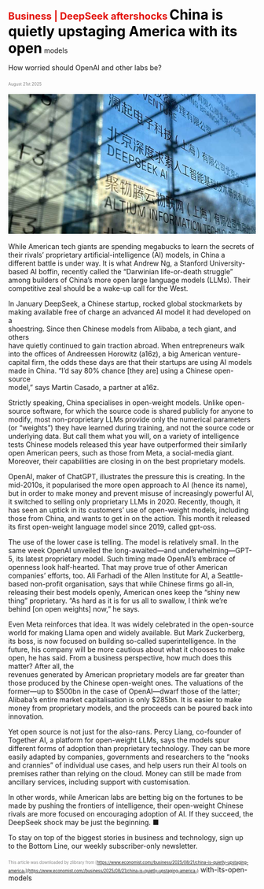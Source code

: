 <span style="color:#E3120B; font-size:14.9pt; font-weight:bold;">Business | DeepSeek aftershocks</span>
<span style="color:#000000; font-size:21.0pt; font-weight:bold;">China is quietly upstaging America with its open</span>
models

How worried should OpenAI and other labs be?

<span style="color:#808080; font-size:6.2pt;">August 21st 2025</span>
  

![](../images/052_China_is_quietly_upstaging_America_with_its_open_models/p0217_img01.jpeg)
  
While American tech giants are spending megabucks to learn the secrets of  
their rivals’ proprietary artificial-intelligence (AI) models, in China a  
different battle is under way. It is what Andrew Ng, a Stanford University-  
based AI boffin, recently called the “Darwinian life-or-death struggle”  
among builders of China’s more open large language models (LLMs). Their  
competitive zeal should be a wake-up call for the West.

In January DeepSeek, a Chinese startup, rocked global stockmarkets by  
making available free of charge an advanced AI model it had developed on a  
shoestring. Since then Chinese models from Alibaba, a tech giant, and others  
have quietly continued to gain traction abroad. When entrepreneurs walk
into the offices of Andreessen Horowitz (a16z), a big American venture-  
capital firm, the odds these days are that their startups are using AI models  
made in China. “I’d say 80% chance [they are] using a Chinese open-source  
model,” says Martin Casado, a partner at a16z.

Strictly speaking, China specialises in open-weight models. Unlike open-  
source software, for which the source code is shared publicly for anyone to  
modify, most non-proprietary LLMs provide only the numerical parameters  
(or “weights”) they have learned during training, and not the source code or  
underlying data. But call them what you will, on a variety of intelligence  
tests Chinese models released this year have outperformed their similarly  
open American peers, such as those from Meta, a social-media giant.  
Moreover, their capabilities are closing in on the best proprietary models.

OpenAI, maker of ChatGPT, illustrates the pressure this is creating. In the  
mid-2010s, it popularised the more open approach to AI (hence its name),  
but in order to make money and prevent misuse of increasingly powerful AI,  
it switched to selling only proprietary LLMs in 2020. Recently, though, it  
has seen an uptick in its customers’ use of open-weight models, including  
those from China, and wants to get in on the action. This month it released  
its first open-weight language model since 2019, called gpt-oss.

The use of the lower case is telling. The model is relatively small. In the  
same week OpenAI unveiled the long-awaited—and underwhelming—GPT-  
5, its latest proprietary model. Such timing made OpenAI’s embrace of  
openness look half-hearted. That may prove true of other American  
companies’ efforts, too. Ali Farhadi of the Allen Institute for AI, a Seattle-  
based non-profit organisation, says that while Chinese firms go all-in,  
releasing their best models openly, American ones keep the “shiny new  
thing” proprietary. “As hard as it is for us all to swallow, I think we’re  
behind [on open weights] now,” he says.

Even Meta reinforces that idea. It was widely celebrated in the open-source  
world for making Llama open and widely available. But Mark Zuckerberg,  
its boss, is now focused on building so-called superintelligence. In the  
future, his company will be more cautious about what it chooses to make  
open, he has said.
From a business perspective, how much does this matter? After all, the  
revenues generated by American proprietary models are far greater than  
those produced by the Chinese open-weight ones. The valuations of the  
former—up to $500bn in the case of OpenAI—dwarf those of the latter;  
Alibaba’s entire market capitalisation is only $285bn. It is easier to make  
money from proprietary models, and the proceeds can be poured back into  
innovation.

Yet open source is not just for the also-rans. Percy Liang, co-founder of  
Together AI, a platform for open-weight LLMs, says the models spur  
different forms of adoption than proprietary technology. They can be more  
easily adapted by companies, governments and researchers to the “nooks  
and crannies” of individual use cases, and help users run their AI tools on  
premises rather than relying on the cloud. Money can still be made from  
ancillary services, including support with customisation.

In other words, while American labs are betting big on the fortunes to be  
made by pushing the frontiers of intelligence, their open-weight Chinese  
rivals are more focused on encouraging adoption of AI. If they succeed, the  
DeepSeek shock may be just the beginning. ■

To stay on top of the biggest stories in business and technology, sign up  
to the Bottom Line, our weekly subscriber-only newsletter.

<span style="color:#808080; font-size:6.2pt;">This article was downloaded by zlibrary from [https://www.economist.com//business/2025/08/21/china-is-quietly-upstaging-america-](https://www.economist.com//business/2025/08/21/china-is-quietly-upstaging-america-)</span>
with-its-open-models